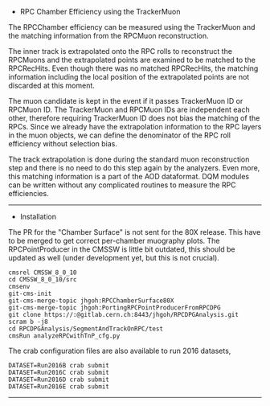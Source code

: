 * RPC Chamber Efficiency using the TrackerMuon

The RPCChamber efficiency can be measured using the TrackerMuon
and the matching information from the RPCMuon reconstruction.

The inner track is extrapolated onto the RPC rolls to reconstruct the RPCMuons
and the extrapolated points are examined to be matched to the RPCRecHits.
Even though there was no matched RPCRecHits, the matching information
including the local position of the extrapolated points are not discarded at this moment.

The muon candidate is kept in the event if it passes TrackerMuon ID or RPCMuon ID.
The TrackerMuon and RPCMuon IDs are independent each other, therefore requiring TrackerMuon
ID does not bias the matching of the RPCs. Since we already have the extrapolation information
to the RPC layers in the muon objects, we can define the denominator of the RPC roll
efficiency without selection bias.

The track extrapolation is done during the standard muon reconstruction step
and there is no need to do this step again by the analyzers. Even more, this matching
information is a part of the AOD dataformat. DQM modules can be written without any
complicated routines to measure the RPC efficiencies.

----

* Installation

The PR for the "Chamber Surface" is not sent for the 80X release. This have to be merged
to get correct per-chamber muography plots. The RPCPointProducer in the CMSSW is little bit
outdated, this should be updated as well (under development yet, but this is not crucial).

```
cmsrel CMSSW_8_0_10
cd CMSSW_8_0_10/src
cmsenv
git-cms-init
git-cms-merge-topic jhgoh:RPCChamberSurface80X
git-cms-merge-topic jhgoh:PortingRPCPointProducerFromRPCDPG
git clone https://:@gitlab.cern.ch:8443/jhgoh/RPCDPGAnalysis.git
scram b -j8
cd RPCDPGAnalysis/SegmentAndTrackOnRPC/test
cmsRun analyzeRPCwithTnP_cfg.py
```

The crab configuration files are also available to run 2016 datasets,

```
DATASET=Run2016B crab submit
DATASET=Run2016C crab submit
DATASET=Run2016D crab submit
DATASET=Run2016E crab submit
```

----
